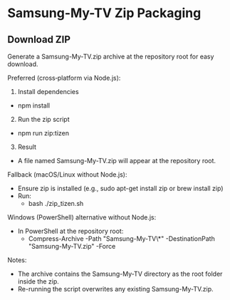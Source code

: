 # Samsung-My-TV Zip Packaging

## Download ZIP

Generate a Samsung-My-TV.zip archive at the repository root for easy download.

Preferred (cross‑platform via Node.js):
1) Install dependencies
- npm install

2) Run the zip script
- npm run zip:tizen

3) Result
- A file named Samsung-My-TV.zip will appear at the repository root.

Fallback (macOS/Linux without Node.js):
- Ensure zip is installed (e.g., sudo apt-get install zip or brew install zip)
- Run:
  - bash ./zip_tizen.sh

Windows (PowerShell) alternative without Node.js:
- In PowerShell at the repository root:
  - Compress-Archive -Path "Samsung-My-TV\\*" -DestinationPath "Samsung-My-TV.zip" -Force

Notes:
- The archive contains the Samsung-My-TV directory as the root folder inside the zip.
- Re-running the script overwrites any existing Samsung-My-TV.zip.
